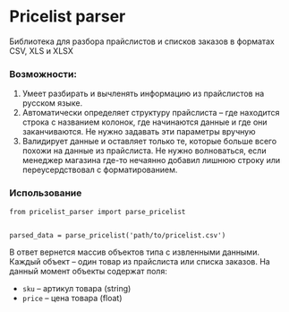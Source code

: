 # Pricelist parser

Библиотека для разбора прайслистов и списков заказов в форматах CSV, XLS и XLSX

### Возможности:

1. Умеет разбирать и вычленять информацию из прайслистов на русском языке.
2. Автоматически определяет структуру прайслиста – где находится строка с названием колонок, где начинаются данные и где они заканчиваются. Не нужно задавать эти параметры вручную
3. Валидирует данные и оставляет только те, которые больше всего похожи на данные из прайслиста. Не нужно волноваться, если менеджер магазина где-то нечаянно добавил лишнюю строку или переусердствовал с форматированием.

### Использование

```
from pricelist_parser import parse_pricelist


parsed_data = parse_pricelist('path/to/pricelist.csv')
```

В ответ вернется массив объектов типа с извленными данными. Каждый объект – один товар из прайслиста или списка заказов. На данный момент объекты содержат поля:

* `sku` – артикул товара (string)
* `price` – цена товара (float)
